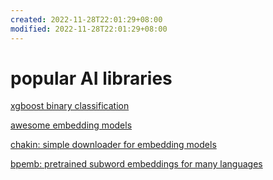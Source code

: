 ```yaml
---
created: 2022-11-28T22:01:29+08:00
modified: 2022-11-28T22:01:29+08:00
---
```


# popular AI libraries

[xgboost binary classification](https://xgboost.readthedocs.io/en/stable/get_started.html)

[awesome embedding models](https://github.com/Hironsan/awesome-embedding-models)

[chakin: simple downloader for embedding models](https://github.com/chakki-works/chakin)

[bpemb: pretrained subword embeddings for many languages](https://github.com/bheinzerling/bpemb)
